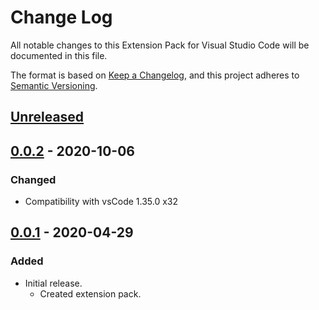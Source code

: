 # Change Log

All notable changes to this Extension Pack for Visual Studio Code will be documented in this file.

The format is based on [Keep a Changelog](https://keepachangelog.com/en/1.0.0/),
and this project adheres to [Semantic Versioning](https://semver.org/spec/v2.0.0.html).

## [Unreleased]

## [0.0.2] - 2020-10-06

### Changed

* Compatibility with vsCode 1.35.0 x32

## [0.0.1] - 2020-04-29

### Added

* Initial release.
  * Created extension pack.

[Unreleased]: https://github.com/Gydunhn/Angular-Developers-STD/tree/develop
[0.0.2]: https://github.com/Gydunhn/Angular-Developers-STD/releases/tag/0.0.2
[0.0.1]: https://github.com/Gydunhn/Angular-Developers-STD/releases/tag/0.0.1
